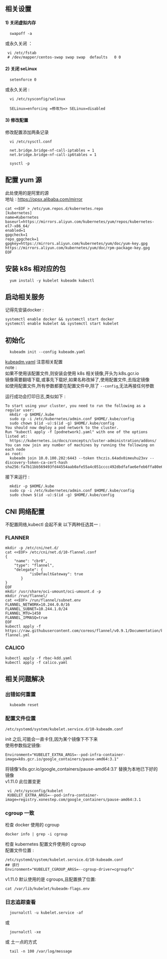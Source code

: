 ## 相关设置

#### 1) 关闭虚拟内存

```
  swapoff -a
```  
或永久关闭 ：    
 ```
  vi /etc/fstab
  # /dev/mapper/centos-swap swap swap  defaults   0 0
```  

#### 2) 关闭 seLinux

```
  setenforce 0
```
或永久关闭 :   
```
  vi /etc/sysconfig/selinux

  SELinux=enforcing =修改为=> SELinux=disabled
```

#### 3) 修改配置

修改配置添加两条记录  
```
  vi /etc/sysctl.conf

  net.bridge.bridge-nf-call-iptables = 1
  net.bridge.bridge-nf-call-ip6tables = 1
```
```
  sysctl -p
```

## 配置 yum 源
此处使用的是阿里的源  
地址 : https://opsx.alibaba.com/mirror
```
cat <<EOF > /etc/yum.repos.d/kubernetes.repo
[kubernetes]
name=Kubernetes
baseurl=https://mirrors.aliyun.com/kubernetes/yum/repos/kubernetes-el7-x86_64/
enabled=1
gpgcheck=1
repo_gpgcheck=1
gpgkey=https://mirrors.aliyun.com/kubernetes/yum/doc/yum-key.gpg https://mirrors.aliyun.com/kubernetes/yum/doc/rpm-package-key.gpg
EOF
```
## 安装 k8s 相对应的包
```
  yum install -y kubelet kubeadm kubectl
```
## 启动相关服务
记得先安装docker :  
```
systemctl enable docker && systemctl start docker
systemctl enable kubelet && systemctl start kubelet
```
## 初始化
```
  kubeadm init --config kubeadm.yaml
```
[kubeadm.yaml](kubeadm.yaml) 注意相关配置  
note :   
如果不使用该配置文件,则安装会使用 k8s 相关镜像,开头为:k8s.gcr.io  
镜像需要翻墙下载,或事先下载好,如果名称改掉了,使用配置文件,去指定镜像  
如使用配置文件,所有参数都要在配置文件中,除了 `--config`,无法再接任何参数

运行成功会打印日志,类似如下 :
```
To start using your cluster, you need to run the following as a regular user:
  mkdir -p $HOME/.kube
  sudo cp -i /etc/kubernetes/admin.conf $HOME/.kube/config
  sudo chown $(id -u):$(id -g) $HOME/.kube/config
You should now deploy a pod network to the cluster.
Run "kubectl apply -f [podnetwork].yaml" with one of the options listed at:
  https://kubernetes.io/docs/concepts/cluster-administration/addons/
You can now join any number of machines by running the following on each node
as root:
  kubeadm join 10.0.100.202:6443 --token thczis.64adx0imeuhu23xv --discovery-token-ca-cert-hash sha256:fa7b11bb569493fd44554aab0afe55a4c051cccc492dbdfafae6efeb6ffa80e6
```
接下来运行 :
```
  mkdir -p $HOME/.kube
  sudo cp -i /etc/kubernetes/admin.conf $HOME/.kube/config
  sudo chown $(id -u):$(id -g) $HOME/.kube/config
```

## CNI 网络配置
不配置网络,kubectl 会起不来
以下两种任选其一 :
### FLANNER
```
mkdir -p /etc/cni/net.d/
cat <<EOF> /etc/cni/net.d/10-flannel.conf
{
    "name": "cbr0",
    "type": "flannel",
    "delegate": {
           "isDefaultGateway": true
       }
}
EOF
mkdir /usr/share/oci-umount/oci-umount.d -p
mkdir /run/flannel/
cat <<EOF> /run/flannel/subnet.env
FLANNEL_NETWORK=10.244.0.0/16
FLANNEL_SUBNET=10.244.1.0/24
FLANNEL_MTU=1450
FLANNEL_IPMASQ=true
EOF
kubectl apply -f https://raw.githubusercontent.com/coreos/flannel/v0.9.1/Documentation/kube-flannel.yml
```
### CALICO
```
kubectl apply -f rbac-kdd.yaml
kubectl apply -f calico.yaml
```

## 相关问题解决
### 出错如何重置
```
  kubeadm reset
```
### 配置文件位置
```
/etc/systemd/system/kubelet.service.d/10-kubeadm.conf
```
 init 之后,可能会一直卡住,因为某个镜像下不下来  
 使用参数指定镜像:  
 ```
 Environment="KUBELET_EXTRA_ARGS=--pod-infra-container-image=k8s.gcr.io/google_containers/pause-amd64:3.1"
```
 将镜像'k8s.gcr.io/google_containers/pause-amd64:3.1' 替换为本地已下好的镜像  
 v1.11.0 此位置变更
```
 vi /etc/sysconfig/kubelet
 KUBELET_EXTRA_ARGS=--pod-infra-container-image=registry.xonestep.com/google_containers/pause-amd64:3.1
```
### cgroup 一致
检查 docker 使用的 cgroup  
```
docker info | grep -i cgroup
```
检查 kubernetes 配置文件使用的 cgroup  
配置文件位置 :   
```
/etc/systemd/system/kubelet.service.d/10-kubeadm.conf
## 该行
Environment="KUBELET_CGROUP_ARGS=--cgroup-driver=cgroupfs"
```
v1.11.0 默认使用的是 cgroups,且配置换了位置:
```
cat /var/lib/kubelet/kubeadm-flags.env
```
### 日志追踪查看
```
  journalctl -u kubelet.service -af
```
或
```
  journalctl -xe
```
或 土一点的方式
```
  tail -n 100 /var/log/message
```

